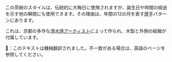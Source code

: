 <p>この茶碗のスタイルは、伝統的に大晦日に使用されますが、誕生日や時間の経過を示す他の瞬間にも使用できます。その理由は、年間の12の月を表す<abbr title="koyomite, an ancient calendar">歴手</abbr>パターンにあります。</p>
<p>これは、京都の多作な<abbr title="kiyomizu yaki">清水焼</abbr><a href="https://kyoyaki.com/kamamoto/kippogama/">アーティスト</a>によって作られ、木製と外側の紙箱が付属しています。</p>
👾：このテキストは機械翻訳されました。不一致がある場合は、英語のページを参照してください。
